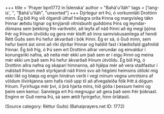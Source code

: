 +++
title = 'Prayer bpn1772 in Íslenska'
author = "Bahá'u'lláh"
tags = ['lang-is', '', "Bahá'u'lláh", "unsorted"]
+++
Dýrlegur ert Þú, ó vorkunnláti Drottinn minn. Ég bið Þig við ólgandi úthaf heilagra orða Þinna og margvísleg tákn Þinnar æðstu tignar og knýjandi vitnisburði guðdóms Þíns og leyndar­dómana sem þekking Þín varðveitir, að leyfa af náð Þinni að ég megi þjóna Þér og Þínum útvöldu og gera mér kleift að inna samviskusamlega af hendi Rétt Guðs sem Þú hefur ákvarðað í bók Þinni.
Ég er sá, ó Guð minn, sem hefur beint ást sinni að ríki dýrðar Þinnar og haldið fast í klæðisfald gjafmildi Þinnar. Ég bið Þig, ó Þú sem ert Drottinn allrar verundar og einvaldur í konungsríki nafna, að neita mér ekki um það sem er í eigu Þinni og meina mér ekki um það sem Þú hefur ákvarðað Þínum útvöldu.
Ég bið Þig, ó Drottinn allra nafna og skapari himn­anna, að hjálpa mér að vera staðfastur í mál­stað Þínum með styrkj­andi náð Þinni svo að hégómi heimsins útiloki mig ekki líkt og blæja og engin hindrun verði í vegi mínum vegna umrótsins af völdum illvirkjanna sem hafa risið upp til að afvega­leiða fólk Þitt á dögum Þínum. Fyrirhuga mér því, ó þrá hjarta míns, hið góða í þessum heimi og þeim sem kemur. Sannlega ert Þú megnugur að gera það sem Þér þóknast. Enginn er Guð nema Þú, sá sem ætíð fyrirgefur, hinn örlátasti.

(Source category: Réttur Guðs)
(Bahaiprayers.net ID: 1772)
